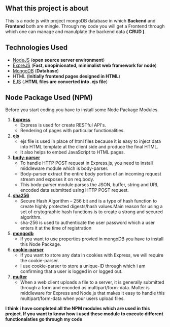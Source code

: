 ## What this project is about 
This is a node js  with project mongoDB database in which **Backend** and **Frontend** both are mingle. Through my code you will get a 
Frontend through which one can manage and manulplate the backend data **( CRUD )**.

## Technologies Used
- [NodeJS](https://nodejs.org/en/docs/) (**open source server environment**)
- [ExpreJS](https://expressjs.com/) (**Fast, unopinionated, minimalist web framework for node**)
- [MongoDB](https://docs.mongodb.com/) (**Database**)
- HTML (**Initially frontend pages designed in HTML**)
- [EJS](https://ejs.co/)  (**.HTML files are converted into .ejs file**)

## Node Package Used (**NPM**)
Before you start coding you have to install some Node Package Modules.
1. [**Express**](https://www.npmjs.com/package/express)
   - Express is used for create RESTful API's.
   - Rendering of pages with particular functionalities.
2. [**ejs**](https://www.npmjs.com/package/ejs)
   - ejs file is used in place of html files because it is easy to inject data into HTML template at the client side and produce the final HTML.
   - It also helps to embed JavaScript to HTML pages.
3. [**body-parser**](https://www.npmjs.com/package/body-parser)
   - To handle HTTP POST request in Express.js, you need to install middleware module  which is body-parser.
   - Body-parser extract the entire body portion of an incoming request stream and exposes it on req.body.
   - This body-parser module parses the JSON, buffer, string and URL encoded data submitted using HTTP POST request.
4. [**sha256**](https://www.npmjs.com/package/sha256)
   - Secure Hash Algorithm – 256 bit and is a type of hash function to create highly protected digests/hash values.Main reason for using a set of crytographic hash functions is to create a strong and secured algorithm.
   - sha-256 is used to authenticate the user password which a user enters it at the time of registration
5. [**mongodb**](https://www.npmjs.com/package/mongodb)
   - If you want to use properties provied in mongoDB you have to install this Node Package.
6. [**cookie-parser**](https://www.npmjs.com/package/cookie-parser)
   - If you want to store any data in cookies with Express, we will require the cookie-parser.
   - I use cookie-parser to store a unique-ID through which i am confirming that a user is logged in or logged out.
7. [**multer**](https://www.npmjs.com/package/multer)
   - When a web client uploads a file to a server, it is generally submitted through a form and encoded as multipart/form-data. Multer is middleware for Express and Node.js that makes it easy to handle this multipart/form-data when your users upload files.
   
**I think i have completed all the NPM modules which are used in this project. If you want to know how i used these module to execute different functionalaties go through my code**
   
